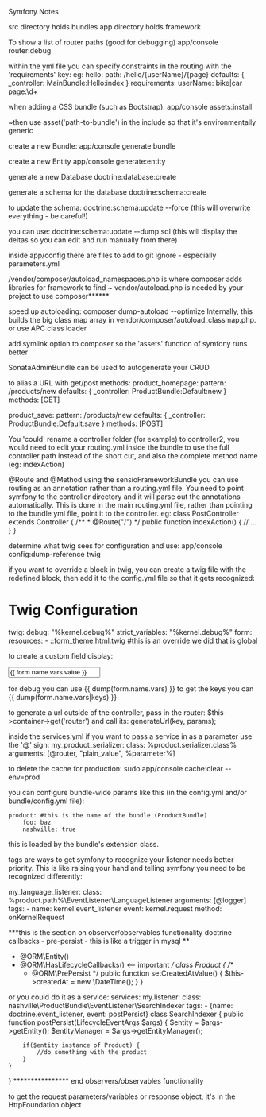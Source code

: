 Symfony Notes

src directory holds bundles
app directory holds framework


To show a list of router paths (good for debugging)
app/console router:debug

within the yml file you can specify constraints in the routing with the 'requirements' key:
eg:
hello:
    path:     /hello/{userName}/{page}
    defaults: { _controller: MainBundle:Hello:index }
    requirements: 
        userName: bike|car
        page:\d+
        
when adding a CSS bundle (such as Bootstrap):
app/console assets:install

~then use asset('path-to-bundle') in the include so that it's environmentally generic

create a new Bundle:
app/console generate:bundle

create a new Entity
app/console generate:entity

generate a new Database
doctrine:database:create

generate a schema for the database
doctrine:schema:create

to update the schema:
doctrine:schema:update --force (this will overwrite everything - be careful!)

you can use:
doctrine:schema:update --dump.sql (this will display the deltas so you can edit and run manually from there)

inside app/config there are files to add to git ignore - especially parameters.yml

/vendor/composer/autoload_namespaces.php is where composer adds libraries for framework to find
~ vendor/autoload.php is needed by your project to use composer******

speed up autoloading:
    composer dump-autoload --optimize
    Internally, this builds the big class map array in vendor/composer/autoload_classmap.php.
or
    use APC class loader
    
add symlink option to composer so the 'assets' function of symfony runs better


SonataAdminBundle can be used to autogenerate your CRUD


to alias a URL with get/post methods:
product_homepage:
    pattern:  /products/new
    defaults: { _controller: ProductBundle:Default:new }
    methods: [GET]

product_save:
    pattern:  /products/new
    defaults: { _controller: ProductBundle:Default:save }
    methods: [POST]

    
    
You 'could' rename a controller folder (for example) to controller2, you would need to edit your routing.yml inside the bundle to
use the full controller path instead of the short cut, and also the complete method name (eg: indexAction)

@Route and @Method
using the sensioFrameworkBundle you can use routing as an annotation rather than a routing.yml file.  You need to point symfony to the 
controller directory and it will parse out the annotations automatically. This is done in the main routing.yml file, rather than
pointing to the bundle yml file, point it to the controller.
eg:
class PostController extends Controller
{
    /**
     * @Route("/")
     */
    public function indexAction()
    {
        // ...
    }
}


determine what twig sees for configuration and use:
 app/console config:dump-reference twig
 
 if you want to override a block in twig, you can create a twig file with the redefined block, then 
 add it to the config.yml file so that it gets recognized:
 # Twig Configuration
twig:
    debug:            "%kernel.debug%"
    strict_variables: "%kernel.debug%"
    form:
      resources:
        - ::form_theme.html.twig #this is an override we did that is global

        
        
to create a custom field display:
    <div class="text_widget">
        <input type="text" id="{{ form.price.vars.id }}" value="{{ form.name.vars.value }}" />
    </div>
    
for debug you can use {{ dump(form.name.vars) }}
to get the keys you can {{ dump(form.name.vars|keys) }}


to generate a url outside of the controller, pass in the router:
    $this->container->get('router')
and call its:
    generateUrl(key, params);
    

inside the services.yml if you want to pass a service in as a parameter use the '@' sign:
    my_product_serializer:
    class: %product.serializer.class%
    arguments: [@router, "plain_value", %parameter%]

to delete the cache for production:
sudo app/console cache:clear --env=prod


you can configure bundle-wide params like this (in the config.yml and/or bundle/config.yml file):

    product: #this is the name of the bundle (ProductBundle)
        foo: baz
        nashville: true
this is loaded by the bundle's extension class.




tags are ways to get symfony to recognize your listener needs better priority.  This is like raising
your hand and telling symfony you need to be recognized differently:

my_language_listener:
        class: %product.path%\EventListener\LanguageListener
        arguments: [@logger]
        tags:
            -
              name: kernel.event_listener
              event: kernel.request
              method: onKernelRequest

              
***this is the section on observer/observables functionality
doctrine callbacks - pre-persist - this is like a trigger in mysql
**
 * @ORM\Entity()
 * @ORM\HasLifecycleCallbacks() <-- important
 */
class Product
{
    /**
    * @ORM\PrePersist
    */
    public function setCreatedAtValue()
    {
        $this->createdAt = new \DateTime();
    }
}

or you could do it as a service:
services:
    my.listener:
        class: nashville\ProductBundle\EventListener\SearchIndexer
        tags:
            - {name: doctrine.event_listener, event: postPersist}
class SearchIndexer
{
    public function postPersist(LifecycleEventArgs $args) {
        $entity = $args->getEntity();
        $entityManager = $args->getEntityManager();
        
        if($entity instance of Product) {
            //do something with the product
        }
    }
}
**************** end observers/observables functionality

to get the request parameters/variables or response object, it's in the HttpFoundation object

